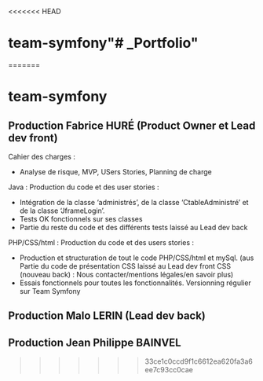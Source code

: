 <<<<<<< HEAD
# team-symfony"# _Portfolio" 
=======
# team-symfony

## Production Fabrice HURÉ (Product Owner et Lead dev front) 
Cahier des charges : 
- Analyse de risque, MVP, USers Stories, Planning de charge

Java : Production du code et des user stories :
- Intégration de la classe ‘administrés’, de la classe ‘CtableAdministré’ et de la classe ‘JframeLogin’. 
- Tests OK fonctionnels sur ses classes
- Partie du reste du code et des différents tests laissé au Lead dev back  

PHP/CSS/html : Production du code et des users stories :
- Production et structuration de tout le code PHP/CSS/html et mySql. (aus Partie du code de présentation CSS laissé au Lead dev front CSS (nouveau back) : Nous contacter/mentions légales/en savoir plus)
- Essais fonctionnels pour toutes les fonctionnalités. Versionning régulier sur Team Symfony



## Production Malo LERIN (Lead dev back)




## Production Jean Philippe BAINVEL
>>>>>>> 33ce1c0ccd9f1c6612ea620fa3a6ee7c93cc0cae
